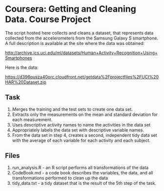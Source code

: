 Coursera: Getting and Cleaning Data. Course Project
==========================================

The script hosted here collects and cleans a dataset, that represents data collected from the accelerometers from the Samsung Galaxy S smartphone. A full description is available at the site where the data was obtained: 

http://archive.ics.uci.edu/ml/datasets/Human+Activity+Recognition+Using+Smartphones

Here is the data:

https://d396qusza40orc.cloudfront.net/getdata%2Fprojectfiles%2FUCI%20HAR%20Dataset.zip

## Task

1. Merges the training and the test sets to create one data set.
2. Extracts only the measurements on the mean and standard deviation for each measurement.
3. Uses descriptive activity names to name the activities in the data set
4. Appropriately labels the data set with descriptive variable names.
5. From the data set in step 4, creates a second, independent tidy data set with the average of each variable for each activity and each subject.

## Files

1. run_analysis.R - an R script performs all transformations of the data
2. CodeBook.md   - a code book describes the variables, the data, and all transformations performed to clean up the data
3. tidy_data.txt - a tidy dataset that is the result of the 5th step of the task.

